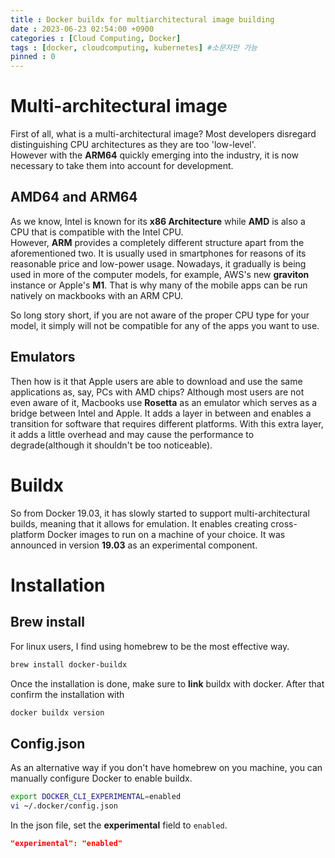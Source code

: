```yaml
---
title : Docker buildx for multiarchitectural image building
date : 2023-06-23 02:54:00 +0900
categories : [Cloud Computing, Docker]
tags : [docker, cloudcomputing, kubernetes] #소문자만 가능
pinned : 0
---
```

# Multi-architectural image
First of all, what is a multi-architectural image?
Most developers disregard distinguishing CPU architectures as they are too 'low-level'.  
However with the <b>ARM64</b> quickly emerging into the industry, it is now necessary to take them into account for development.

## AMD64 and ARM64
As we know, Intel is known for its <b>x86 Architecture</b> while <b>AMD</b> is also a CPU that is compatible with the Intel CPU.  
However, <b>ARM</b> provides a completely different structure apart from the aforementioned two. It is usually used in smartphones for reasons of its reasonable price and low-power usage. Nowadays, it gradually is being used in more of the computer models, for example, AWS's new <b>graviton</b> instance or Apple's <b>M1</b>. That is why many of the mobile apps can be run natively on mackbooks with an ARM CPU.

So long story short, if you are not aware of the proper CPU type for your model, it simply will not be compatible for any of the apps you want to use.

## Emulators
Then how is it that Apple users are able to download and use the same applications as, say, PCs with AMD chips? Although most users are not even aware of it, Macbooks use <b>Rosetta</b> as an emulator which serves as a bridge between Intel and Apple. It adds a layer in between and enables a transition for software that requires different platforms.
With this extra layer, it adds a little overhead and may cause the performance to degrade(although it shouldn't be too noticeable).

# Buildx
So from Docker 19.03, it has slowly started to support multi-architectural builds, meaning that it allows for emulation. It enables creating cross-platform Docker images to run on a machine of your choice. It was announced in version <b>19.03</b> as an experimental component.

# Installation
## Brew install
For linux users, I find using homebrew to be the most effective way.

```bash
brew install docker-buildx
```

Once the installation is done, make sure to <b>link</b> buildx with docker.
After that confirm the installation with

```bash
docker buildx version
```

## Config.json
As an alternative way if you don't have homebrew on you machine, you can manually configure Docker to enable buildx.
```bash
export DOCKER_CLI_EXPERIMENTAL=enabled
vi ~/.docker/config.json 
```

In the json file, set the <b>experimental</b> field to `enabled`.

```json
"experimental": "enabled"
```